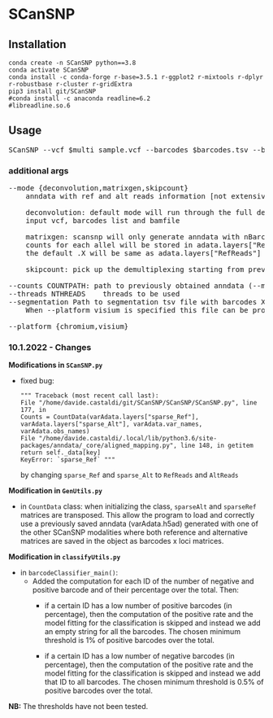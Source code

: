 # SCanSNP

## __Installation__

    conda create -n SCanSNP python==3.8
    conda activate SCanSNP
    conda install -c conda-forge r-base=3.5.1 r-ggplot2 r-mixtools r-dplyr r-robustbase r-cluster r-gridExtra 
    pip3 install git/SCanSNP
    #conda install -c anaconda readline=6.2
    #libreadline.so.6

## __Usage__

<pre>
SCanSNP --vcf $multi_sample.vcf --barcodes $barcodes.tsv --bam $bam_file --outdir $output_directory
</pre>

### __additional args__
<pre>
--mode {deconvolution,matrixgen,skipcount}
	anndata with ref and alt reads information [not extensively tested]
 
	deconvolution: default mode will run through the full demultiplexing given 
	input vcf, barcodes list and bamfile
       
	matrixgen: scansnp will only generate anndata with nBarcodes x nLoci 
	counts for each allel will be stored in adata.layers["RefReads"] and adata.layers["AltReads"] 
	the default .X will be same as adata.layers["RefReads"]
	 
	skipcount: pick up the demultiplexing starting from previously saved anndata
	
--counts COUNTPATH: path to previously obtained anndata (--mode matrixgen) mandatory if --mode skipcount
--threads NTHREADS    threads to be used
--segmentation Path to segmentation tsv file with barcodes X number of nuclei. 
	When --platform visium is specified this file can be provided to improve the signal to noise calculation and will unlock the formal assignment of multiple genotypes per pack

--platform {chromium,visium}
</pre>


### 10.1.2022 - Changes

**Modifications in `SCanSNP.py`**

- fixed bug:

	```{python3}
	""" Traceback (most recent call last):
	File "/home/davide.castaldi/git/SCanSNP/SCanSNP/SCanSNP.py", line 177, in
	Counts = CountData(varAdata.layers["sparse_Ref"], varAdata.layers["sparse_Alt"], varAdata.var_names, varAdata.obs_names)
	File "/home/davide.castaldi/.local/lib/python3.6/site-packages/anndata/_core/aligned_mapping.py", line 148, in getitem
	return self._data[key]
	KeyError: `sparse_Ref` """
	```

	by changing `sparse_Ref` and `sparse_Alt` to `RefReads` and `AltReads`

**Modification in `GenUtils.py`**

- in `CountData` class: when initializing the class, `sparseAlt` and `sparseRef` matrices are transposed. This allow the program to load and correctly use a previously saved anndata (varAdata.h5ad) generated with one of the other SCanSNP modalities where both reference and alternative matrices are saved in the object as barcodes x loci matrices.

**Modification in `classifyUtils.py`**

- in `barcodeClassifier_main()`:
	* Added the computation for each ID of the number of negative and positive barcode and of their percentage over the total. Then:
		* if a certain ID has a low number of positive barcodes (in percentage), then the computation of the positive rate and the model fitting for the classification is skipped and instead we add an empty string for all the barcodes. The chosen minimum threshold is 1% of positive barcodes over the total.

		* if a certain ID has a low number of negative barcodes (in percentage), then the computation of the positive rate and the model fitting for the classification is skipped and instead we add that ID to all barcodes. The chosen minimum threshold is 0.5% of positive barcodes over the total.    

__NB:__ The thresholds have not been tested.
